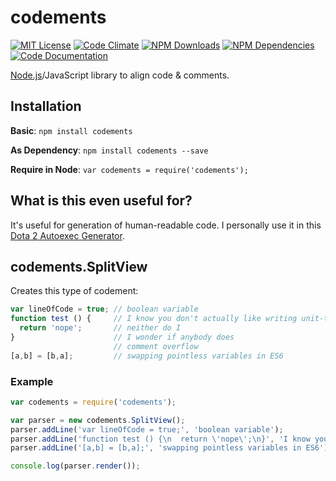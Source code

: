 # codements

[![MIT License](https://img.shields.io/badge/license-MIT-blue.svg)](http://opensource.org/licenses/MIT)
[![Code Climate](https://codeclimate.com/github/dodekeract/codements/badges/gpa.svg)](https://codeclimate.com/github/dodekeract/codements)
[![NPM Downloads](https://img.shields.io/npm/dm/codements.svg)](https://npmjs.com/package/codements)
[![NPM Dependencies](https://david-dm.org/dodekeract/codements.png)](https://npmjs.com/package/codements)
[![Code Documentation](https://inch-ci.org/github/dodekeract/codements.svg)](https://inch-ci.org/github/dodekeract/codements)

[Node.js](https://nodejs.org)/JavaScript library to align code & comments.

## Installation
**Basic**: ````npm install codements````

**As Dependency**: ````npm install codements --save````

**Require in Node**: ````var codements = require('codements');````

## What is this even useful for?
It's useful for generation of human-readable code. I personally use it in this [Dota 2 Autoexec Generator](https://manta.dodekeract.report).

## codements.SplitView
Creates this type of codement:
````javascript
var lineOfCode = true; // boolean variable
function test () {     // I know you don't actually like writing unit-tests
  return 'nope';       // neither do I
}                      // I wonder if anybody does
                       // comment overflow
[a,b] = [b,a];         // swapping pointless variables in ES6
````

### Example
````javascript
var codements = require('codements');

var parser = new codements.SplitView();
parser.addLine('var lineOfCode = true;', 'boolean variable');
parser.addLine('function test () {\n  return \'nope\';\n}', 'I know you don\'t actually like writing unit-tests\nneither do I\nI wonder if anybody does\ncomment overflow');
parser.addLine('[a,b] = [b,a];', 'swapping pointless variables in ES6');

console.log(parser.render());
````
